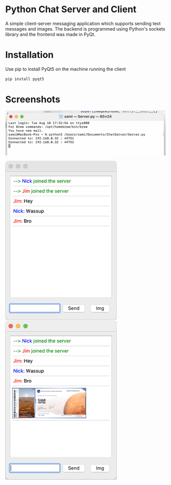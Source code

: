 # Python Chat Server and Client

A simple client-server messaging application which supports sending text messages and images. The backend is programmed using Python's sockets library and the frontend was made in PyQt.

# Installation

Use pip to install PyQt5 on the machine running the client

```bash
pip install pyqt5
```

# Screenshots
<img src="/screenshots/screenshot3.png" width="710" />

<p float="left">
  <img src="/screenshots/screenshot2.png" width="350" />
  <img src="/screenshots/screenshot1.png" width="350" /> 
</p>



